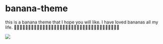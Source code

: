 # banana-theme
this is a banana theme that I hope you will like. I have loved bananas all my life.
🍌🍌🍌🍌🍌🍌🍌🍌🍌🍌🍌🍌🍌🍌🍌🍌🍌🍌🍌🍌🍌🍌🍌🍌🍌🍌🍌🍌🍌🍌🍌🍌🍌🍌🍌🍌🍌

![](https://raw.githubusercontent.com/zoezeb/banana-theme/master/screenshot.tiff)
